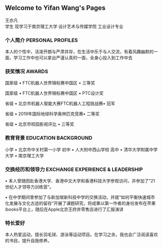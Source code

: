 ## Welcome to Yifan Wang's Pages

王亦凡  
学生 现学习于南京理工大学 设计艺术与传媒学院 工业设计专业  


### 个人简介 PERSONAL PROFILES

本人的个性中，活泼开朗与严肃并存，在生活中乐于与人交流，有着风趣幽默的一面，学习工作中也可以拿出严谨认真的一面，全身心投入到工作中去


### 获奖情况 AWARDS

国家级 • FTC机器人世界锦标赛中国区 • 三等奖 

国家级 • FTC机器人世界锦标赛中国区 • PTC设计奖

省级 • 北京市机器人智能大赛FTC机器人工程挑战赛• 冠军

省级 • 2019年国际地球科学奥林匹克竞赛• 二等奖

省级 • 北京市校园影视评比 • 三等奖


### 教育背景 EDUCATION BACKGROUND

小学 • 北京市中关村第一小学
初中 • 人大附中西山学校 
高中 • 清华大学附属中学
大学 • 南京理工大学


### 交换经历和领导力 EXCHANGE EXPERIENCE & LEADERSHIP

•	本人曾随团赴香港大学、香港中文大学和香港科技大学参观访问，并参加了“21世纪人才领导力训练营“。

•	在中学期间曾参加了与新加坡新科技中学的交换活动，并就“如何平衡快速城市化发展与文化古迹的留存“开展了课题研究，将成果以第一作者的身份发布在苹果ibooks平台上，随后在Apple北京王府井零售店进行了汇报演讲


### 特长爱好

本人热爱运动，擅长羽毛球、游泳等运动项目。在学习之余，我也会广泛阅读喜欢的书目，提升自我修养。
